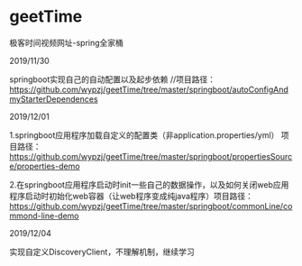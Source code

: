 # geetTime
极客时间视频网址-spring全家桶

2019/11/30

springboot实现自己的自动配置以及起步依赖 //项目路径：https://github.com/wypzj/geetTime/tree/master/springboot/autoConfigAndmyStarterDependences

2019/12/01

1.springboot应用程序加载自定义的配置类（非application.properties/yml） 项目路径：https://github.com/wypzj/geetTime/tree/master/springboot/propertiesSource/properties-demo

2.在springboot应用程序启动时init一些自己的数据操作，以及如何关闭web应用程序启动时初始化web容器（让web程序变成纯java程序）项目路径：https://github.com/wypzj/geetTime/tree/master/springboot/commonLine/commond-line-demo

2019/12/04

实现自定义DiscoveryClient，不理解机制，继续学习
